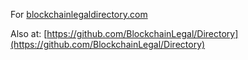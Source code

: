 For [blockchainlegaldirectory.com](blockchainlegaldirectory.com)

Also at: [https://github.com/BlockchainLegal/Directory](https://github.com/BlockchainLegal/Directory)

